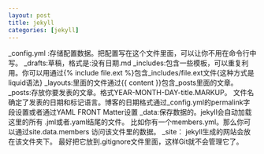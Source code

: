 ```yaml
---
layout: post
title: jekyll
categories: [jekyll]
---
```


_config.yml :存储配置数据。把配置写在这个文件里面，可以让你不用在命令行中写。
_drafts:草稿，格式是:没有日期.md
_includes:包含一些模板，可以重复利用。你可以用通过{% include file.ext %}包含_includes/file.ext文件{这种方式是liquid语法}
_layouts:里面的文件通过{{ content }}包含_posts里面的文章。
_posts:存放你要发表的文章。格式YEAR-MONTH-DAY-title.MARKUP。
文件名确定了发表的日期和标记语言。博客的日期格式通过_config.yml的permalink字段设置或者通过YAML FRONT Matter设置
_data:保存数据的。jekyll会自动加载这里的所有
.jml或者.yaml结尾的文件。
比如你有一个members.yml。那么你可以通过site.data.members
访问该文件里的数据。
_site：
jekyll生成的网站会放在该文件夹下。
最好把它放到.gitignore文件里面，这样Git就不会管理它了。
